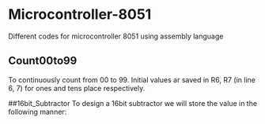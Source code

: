 # Microcontroller-8051
Different codes for microcontroller 8051 using assembly language

## Count00to99
To continuously count from 00 to 99. Initial values ar saved in R6, R7 (in line 6, 7) for ones and tens place respectively. 

##16bit_Subtractor
To design a 16bit subtractor we will store the value in the following manner:

